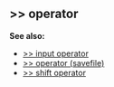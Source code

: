 ## \>\> operator
**See also:**
*   [\>\> input operator](/ref/operator/%3e%3e/input.md) 
*   [\>\> operator (savefile)](/ref/savefile/operator/%3e%3e.md) 
*   [\>\> shift operator](/ref/operator/%3e%3e/shift.md) 